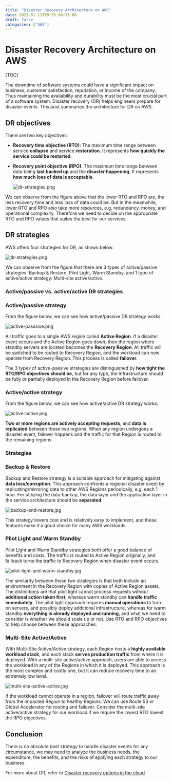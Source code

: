 ```yaml
---
title: "Disaster Recovery Architecture on AWS"
date: 2023-01-11T09:55:04+11:00
draft: false
categories: ["AWS"]
---
```


# Disaster Recovery Architecture on AWS

[TOC]

The downtime of software systems could have a significant impact on business, customer satisfaction, reputation, or income of the company. Thus maintaining the availability and durability must be the most crucial part of a software system. Disaster recovery (DR) helps engineers prepare for disaster events. This post summaries the architecture for DR on AWS.

## DR objectives

There are two key objectives:

- **Recovery time objective (RTO)**: The maximum time range between service **collapse** and service **restoration**. It represents **how quickly the service could be restarted**.
- **Recovery point objective (RPO)**: The maximum time range between data being **last backed up** and the **disaster happening**. It represents **how much loss of data is acceptable**.
    
    ![dr-strategies.png](https://raw.githubusercontent.com/chr1sc2y/prov1dence.github.io/refs/heads/master/posts/Disaster%20Recovery%20Architecture%20on%20AWS/dr-strategies.png)
    

We can observe from the figure above that the lower RTO and RPO are, the less recovery time and less loss of data could be. But in the meanwhile, lower RTO and RPO also take more resources, e.g, redundancy, money, and operational complexity. Therefore we need to decide on the appropriate RTO and RPO values that suites the best for our services.

## DR strategies

AWS offers four strategies for DR, as shown below.

![dr-strategies.png](https://raw.githubusercontent.com/chr1sc2y/prov1dence.github.io/refs/heads/master/posts/Disaster%20Recovery%20Architecture%20on%20AWS/dr-strategies%201.png)

We can observe from the figure that there are 3 types of active/passive strategies: Backup & Restore, Pilot Light, Warm Standby, and 1 type of active/active strategy: Multi-site active/active.

### Active/passive vs. active/active DR strategies

### Active/passive strategy

From the figure below, we can see how active/passive DR strategy works.

![active-passsive.png](https://raw.githubusercontent.com/chr1sc2y/prov1dence.github.io/refs/heads/master/posts/Disaster%20Recovery%20Architecture%20on%20AWS/active-passsive.png)

All traffic goes to a single AWS region called **Active Region**. If a disaster event occurs and the Active Region goes down, then the region where standby servers are located becomes the **Recovery Region**. All traffic will be switched to be routed to Recovery Region, and the workload can now operate from Recovery Region. This process is called **failover**.

The 3 types of active-passive strategies are distinguished by **how tight the RTO/RPO objectives should be**, but for any type, the infrastructure should be fully or partially deployed in the Recovery Region before failover.

### Active/active strategy

From the figure below, we can see how active/active DR strategy works.

![active-active.png](https://raw.githubusercontent.com/chr1sc2y/prov1dence.github.io/refs/heads/master/posts/Disaster%20Recovery%20Architecture%20on%20AWS/active-active.png)

**Two or more regions are actively accepting requests**, and **data is replicated** between these two regions. When any region undergoes a disaster event, failover happens and the traffic for that Region is routed to the remaining regions.

### Strategies

### Backup & Restore

Backup and Restore strategy is a suitable approach for mitigating against **data loss/corruption**. This approach confronts a regional disaster event by replicating/mirroring data to other AWS Regions periodically, e.g. each 1 hour. For utilizing the data backup, the data layer and the application layer in the service architecture should be **separated**.

![backup-and-restore.jpg](https://raw.githubusercontent.com/chr1sc2y/prov1dence.github.io/refs/heads/master/posts/Disaster%20Recovery%20Architecture%20on%20AWS/backup-and-restore.jpg)

This strategy lowers cost and is relatively easy to implement, and these features make it a good choice for many AWS workloads.

### Pilot Light and Warm Standby

Pilot Light and Warm Standby strategies both offer a good balance of benefits and costs. The traffic is routed to Active Region originally, and fallback turns the traffic to Recovery Region when disaster event occurs.

![pilot-light-and-warm-standby.jpg](https://raw.githubusercontent.com/chr1sc2y/prov1dence.github.io/refs/heads/master/posts/Disaster%20Recovery%20Architecture%20on%20AWS/pilot-light-and-warm-standby.jpg)

The similarity between these two strategies is that both include an environment in the Recovery Region with copies of Active Region assets. The distinctions are that pilot light cannot process requests without **additional action taken first**, whereas warm standby can **handle traffic immediately**. The pilot light approach requires **manual operations** to turn on servers, and possibly deploy additional infrastructure, whereas for warm standby **everything is already deployed and running**, and what we need to consider is whether we should scale up or not. Use RTO and RPO objectives to help choose between these approaches.

### Multi-Site Active/Active

With Multi-Site Active/Active strategy, each Region hosts a **highly available workload stack**, and each stack **serves production traffic** from where it is deployed. With a multi-site active/active approach, users are able to access the workload in any of the Regions in which it is deployed. This approach is the most complex and costly one, but it can reduce recovery time to an extremely low level.

![multi-site-active-active.jpg](https://raw.githubusercontent.com/chr1sc2y/prov1dence.github.io/refs/heads/master/posts/Disaster%20Recovery%20Architecture%20on%20AWS/multi-site-active-active.jpg)

If the workload cannot operate in a region, failover will route traffic away from the impacted Region to healthy Regions. We can use Route 53 or Global Accelerator for routing and failover. Consider the multi-site active/active strategy for our workload if we require the lowest RTO lowest the RPO objectives.

## Conclusion

There is no absolute best strategy to handle disaster events for any circumstance, we may need to analyze the business needs, the expenditure, the benefits, and the risks of applying each strategy to our business.

For more about DR, refer to [Disaster recovery options in the cloud](https://docs.aws.amazon.com/whitepapers/latest/disaster-recovery-workloads-on-aws/disaster-recovery-options-in-the-cloud.html#multi-site-activeactive)